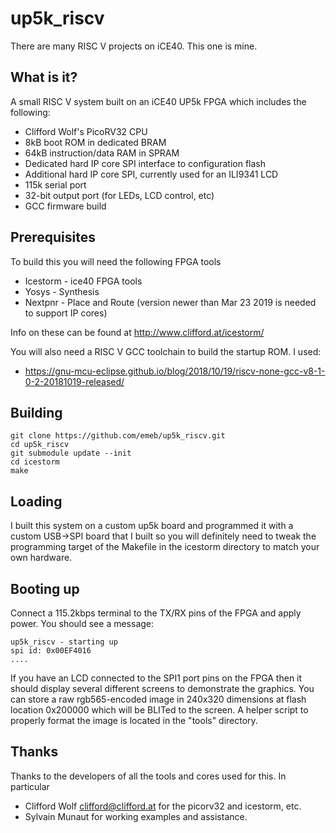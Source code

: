 # up5k_riscv
There are many RISC V projects on iCE40. This one is mine.

## What is it?
A small RISC V system built on an iCE40 UP5k FPGA which includes the following:

* Clifford Wolf's PicoRV32 CPU
* 8kB boot ROM in dedicated BRAM
* 64kB instruction/data RAM in SPRAM
* Dedicated hard IP core SPI interface to configuration flash
* Additional hard IP core SPI, currently used for an ILI9341 LCD
* 115k serial port
* 32-bit output port (for LEDs, LCD control, etc)
* GCC firmware build

## Prerequisites
To build this you will need the following FPGA tools

* Icestorm - ice40 FPGA tools
* Yosys - Synthesis
* Nextpnr - Place and Route (version newer than Mar 23 2019 is needed to support IP cores)

Info on these can be found at http://www.clifford.at/icestorm/

You will also need a RISC V GCC toolchain to build the startup ROM. I used:

* https://gnu-mcu-eclipse.github.io/blog/2018/10/19/riscv-none-gcc-v8-1-0-2-20181019-released/

## Building

	git clone https://github.com/emeb/up5k_riscv.git
	cd up5k_riscv
	git submodule update --init
	cd icestorm
	make

## Loading
I built this system on a custom up5k board and programmed it with a custom
USB->SPI board that I built so you will definitely need to tweak the programming
target of the Makefile in the icestorm directory to match your own hardware.

## Booting up
Connect a 115.2kbps terminal to the TX/RX pins of the FPGA and apply power.
You should see a message:

	up5k_riscv - starting up
	spi id: 0x00EF4016
	....
	
If you have an LCD connected to the SPI1 port pins on the FPGA then it should
display several different screens to demonstrate the graphics. You can store
a raw rgb565-encoded image in 240x320 dimensions at flash location 0x200000
which will be BLITed to the screen. A helper script to properly format the
image is located in the "tools" directory.

## Thanks

Thanks to the developers of all the tools and cores used for this. In particular

* Clifford Wolf <clifford@clifford.at> for the picorv32 and icestorm, etc.
* Sylvain Munaut for working examples and assistance.

